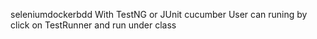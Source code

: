 seleniumdockerbdd
With TestNG or JUnit cucumber
User can runing by click on TestRunner and run under class
